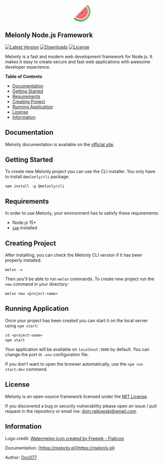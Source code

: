 <p align="center">
  <img src="assets/logo.png" width="54">
</p>

<!-- omit in toc -->
## Melonly Node.js Framework

<a href="https://www.npmjs.com/package/@melonly/core" target="_blank"><img src="https://img.shields.io/npm/v/@melonly/core.svg?style=flat-square&labelColor=333842&color=10b981" alt="Latest Version"></a>
<a href="https://www.npmjs.com/package/@melonly/core" target="_blank"><img src="https://img.shields.io/npm/dt/@melonly/core.svg?style=flat-square&labelColor=333842&color=10b981" alt="Downloads"></a>
<a href="https://www.npmjs.com/package/@melonly/core" target="_blank"><img src="https://img.shields.io/npm/l/@melonly/core.svg?style=flat-square&labelColor=333842&color=10b981" alt="License"></a>

Melonly is a fast and modern web development framework for Node.js. It makes it easy to create secure and fast web applications with awesome developer experience.

**Table of Contents**

- [Documentation](#documentation)
- [Getting Started](#getting-started)
- [Requirements](#requirements)
- [Creating Project](#creating-project)
- [Running Application](#running-application)
- [License](#license)
- [Information](#information)

## Documentation

Melonly documentation is available on the [official site](https://melonly.pl).

## Getting Started

To create new Melonly project you can use the CLI installer. You only have to install `@melonly/cli` package:

```shell
npm install -g @melonly/cli
```

## Requirements

In order to use Melonly, your environment has to satisfy these requirements:

- Node.js 15+
- [`npm`](https://nodejs.org/en/download/) installed

## Creating Project

After installing, you can check the Melonly CLI version if it has been properly installed:

```shell
melon -v
```

Then you'll be able to run `melon` commands.
To create new project run the `new` command in your directory:

```shell
melon new <project-name>
```

## Running Application

Once your project has been created you can start it on the local server using `npm start`:

```shell
cd <project-name>
npm start
```

Your application will be available on `localhost:3000` by default. You can change the port in `.env` configuration file.

If you don't want to open the browser automatically, use the `npm run start:dev` command.

## License

Melonly is an open-source framework licensed under the [MIT License](LICENSE).

If you discovered a bug or security vulnerability please open an issue / pull request in the repository or email me: dom.rajkowski@gmail.com.

## Information

Logo credit: [Watermelon icon created by Freepik - Flaticon](https://www.flaticon.com/free-icons/watermelon)

Documentation: [https://melonly.pl](https://melonly.pl)

Author: [Doc077](https://github.com/Doc077)
